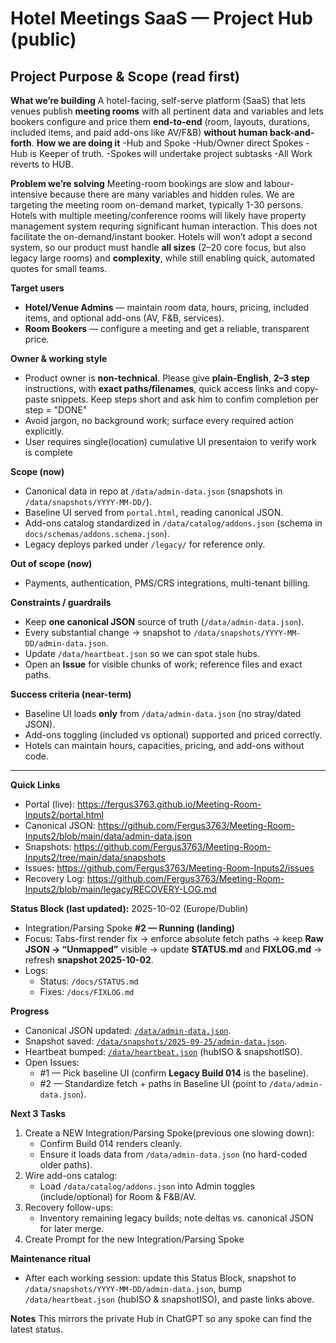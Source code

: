 # Hotel Meetings SaaS — Project Hub (public)
## Project Purpose & Scope (read first)

**What we’re building**
A hotel-facing, self-serve platform (SaaS) that lets venues publish **meeting rooms** with all pertinent data and variables and lets bookers configure and price them **end-to-end** (room, layouts, durations, included items, and paid add-ons like AV/F&B) **without human back-and-forth**.
**How we are doing it**
-Hub and Spoke
-Hub/Owner direct Spokes 
-Hub is Keeper of truth.
-Spokes will undertake project subtasks
-All Work reverts to HUB.

**Problem we’re solving**
Meeting-room bookings are slow and labour-intensive because there are many variables and hidden rules. We are targeting the meeting room on-demand market, typically 1-30 persons. Hotels with multiple meeting/conference rooms will likely have property management system requring significant human interaction. This does not facilitate the on-demand/instant booker. Hotels will won’t adopt a second system, so our product must handle **all sizes** (2–20 core focus, but also legacy large rooms) and **complexity**, while still enabling quick, automated quotes for small teams.

**Target users**
- **Hotel/Venue Admins** — maintain room data, hours, pricing, included items, and optional add-ons (AV, F&B, services).
- **Room Bookers** — configure a meeting and get a reliable, transparent price.

**Owner & working style**
- Product owner is **non-technical**. Please give **plain-English**, **2–3 step** instructions, with **exact paths/filenames**, quick access links and copy-paste snippets. Keep steps short and ask him to confim completion per step = "DONE"
- Avoid jargon, no background work; surface every required action explicitly.
- User requires single(location) cumulative UI presentaion to verify work is complete

**Scope (now)**
- Canonical data in repo at `/data/admin-data.json` (snapshots in `/data/snapshots/YYYY-MM-DD/`).
- Baseline UI served from `portal.html`, reading canonical JSON.
- Add-ons catalog standardized in `/data/catalog/addons.json` (schema in `docs/schemas/addons.schema.json`).
- Legacy deploys parked under `/legacy/` for reference only.

**Out of scope (now)**
- Payments, authentication, PMS/CRS integrations, multi-tenant billing.

**Constraints / guardrails**
- Keep **one canonical JSON** source of truth (`/data/admin-data.json`).
- Every substantial change → snapshot to `/data/snapshots/YYYY-MM-DD/admin-data.json`.
- Update `/data/heartbeat.json` so we can spot stale hubs.
- Open an **Issue** for visible chunks of work; reference files and exact paths.

**Success criteria (near-term)**
- Baseline UI loads **only** from `/data/admin-data.json` (no stray/dated JSON).
- Add-ons toggling (included vs optional) supported and priced correctly.
- Hotels can maintain hours, capacities, pricing, and add-ons without code.

---

**Quick Links**
- Portal (live): https://fergus3763.github.io/Meeting-Room-Inputs2/portal.html
- Canonical JSON: https://github.com/Fergus3763/Meeting-Room-Inputs2/blob/main/data/admin-data.json
- Snapshots: https://github.com/Fergus3763/Meeting-Room-Inputs2/tree/main/data/snapshots
- Issues: https://github.com/Fergus3763/Meeting-Room-Inputs2/issues
- Recovery Log: https://github.com/Fergus3763/Meeting-Room-Inputs2/blob/main/legacy/RECOVERY-LOG.md

**Status Block (last updated):** 2025-10-02 (Europe/Dublin)

- Integration/Parsing Spoke **#2 — Running (landing)**
- Focus: Tabs-first render fix → enforce absolute fetch paths → keep **Raw JSON → “Unmapped”** visible → update **STATUS.md** and **FIXLOG.md** → refresh **snapshot 2025-10-02**.
- Logs:
  - Status: `/docs/STATUS.md`
  - Fixes: `/docs/FIXLOG.md`

**Progress**
- Canonical JSON updated: [`/data/admin-data.json`](https://github.com/Fergus3763/Meeting-Room-Inputs2/blob/main/data/admin-data.json).
- Snapshot saved: [`/data/snapshots/2025-09-25/admin-data.json`](https://github.com/Fergus3763/Meeting-Room-Inputs2/blob/main/data/snapshots/2025-09-25/admin-data.json).
- Heartbeat bumped: [`/data/heartbeat.json`](https://github.com/Fergus3763/Meeting-Room-Inputs2/blob/main/data/heartbeat.json) (hubISO & snapshotISO).
- Open Issues: 
  - #1 — Pick baseline UI (confirm **Legacy Build 014** is the baseline).
  - #2 — Standardize fetch + paths in Baseline UI (point to `/data/admin-data.json`).

**Next 3 Tasks**
1. Create a NEW Integration/Parsing Spoke(previous one slowing down): 
   - Confirm Build 014 renders cleanly.
   - Ensure it loads data from `/data/admin-data.json` (no hard-coded older paths).
2. Wire add-ons catalog:
   - Load `/data/catalog/addons.json` into Admin toggles (include/optional) for Room & F&B/AV.
3. Recovery follow-ups:
   - Inventory remaining legacy builds; note deltas vs. canonical JSON for later merge.
4. Create Prompt for the new Integration/Parsing Spoke

**Maintenance ritual**
- After each working session: update this Status Block, snapshot to `/data/snapshots/YYYY-MM-DD/admin-data.json`, bump `/data/heartbeat.json` (hubISO & snapshotISO), and paste links above.

**Notes**
This mirrors the private Hub in ChatGPT so any spoke can find the latest status.
